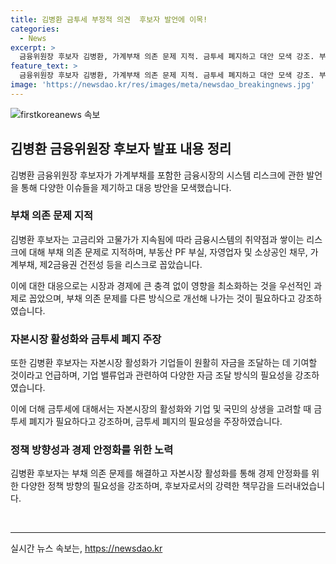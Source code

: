 ```yaml
---
title: 김병환 금투세 부정적 의견  후보자 발언에 이목!
categories:
  - News
excerpt: >
  금융위원장 후보자 김병환, 가계부채 의존 문제 지적. 금투세 폐지하고 대안 모색 강조. 부채 의존 문제 해결이 경제 발전에 필수라고 강조. 중심 리스크로는 PF 부실, 가계부채 등을 지목하며, 우리 경제의 취약성을 경고. 자본시장 활성화를 통한 기업 자금 조달 방법 모색을 제안함.
feature_text: >
  금융위원장 후보자 김병환, 가계부채 의존 문제 지적. 금투세 폐지하고 대안 모색 강조. 부채 의존 문제 해결이 경제 발전에 필수라고 강조. 중심 리스크로는 PF 부실, 가계부채 등을 지목하며, 우리 경제의 취약성을 경고. 자본시장 활성화를 통한 기업 자금 조달 방법 모색을 제안함.
image: 'https://newsdao.kr/res/images/meta/newsdao_breakingnews.jpg'
---
```


<p><img src="https://newsdao.kr/res/images/meta/newsdao_breakingnews.jpg" alt="firstkoreanews 속보" /></p>

<h2 data-ke-size="size26">김병환 금융위원장 후보자 발표 내용 정리</h2>

<p data-ke-size="size16">김병환 금융위원장 후보자가 가계부채를 포함한 금융시장의 시스템 리스크에 관한 발언을 통해 다양한 이슈들을 제기하고 대응 방안을 모색했습니다.</p>

<h3 data-ke-size="size24">부채 의존 문제 지적</h3>

<p data-ke-size="size16">김병환 후보자는 고금리와 고물가가 지속됨에 따라 금융시스템의 취약점과 쌓이는 리스크에 대해 부채 의존 문제로 지적하며, 부동산 PF 부실, 자영업자 및 소상공인 채무, 가계부채, 제2금융권 건전성 등을 리스크로 꼽았습니다.</p>

<p data-ke-size="size16">이에 대한 대응으로는 시장과 경제에 큰 충격 없이 영향을 최소화하는 것을 우선적인 과제로 꼽았으며, 부채 의존 문제를 다른 방식으로 개선해 나가는 것이 필요하다고 강조하였습니다.</p>

<h3 data-ke-size="size24">자본시장 활성화와 금투세 폐지 주장</h3>

<p data-ke-size="size16">또한 김병환 후보자는 자본시장 활성화가 기업들이 원활히 자금을 조달하는 데 기여할 것이라고 언급하며, 기업 밸류업과 관련하여 다양한 자금 조달 방식의 필요성을 강조하였습니다.</p>

<p data-ke-size="size16">이에 더해 금투세에 대해서는 자본시장의 활성화와 기업 및 국민의 상생을 고려할 때 금투세 폐지가 필요하다고 강조하며, 금투세 폐지의 필요성을 주장하였습니다.</p>

<h3 data-ke-size="size24">정책 방향성과 경제 안정화를 위한 노력</h3>

<p data-ke-size="size16">김병환 후보자는 부채 의존 문제를 해결하고 자본시장 활성화를 통해 경제 안정화를 위한 다양한 정책 방향의 필요성을 강조하며, 후보자로서의 강력한 책무감을 드러내었습니다.</p>

<p data-ke-size="size16">&nbsp;</p>

<hr>
실시간 뉴스 속보는, <a href="https://newsdao.kr" rel="dofollow">https://newsdao.kr</a>


